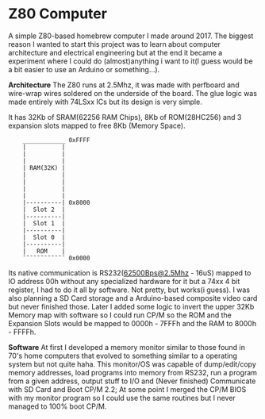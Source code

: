 # Z80 Computer
 A simple Z80-based homebrew computer I made around 2017. The biggest reason I wanted to start this project was to learn about computer architecture and electrical engineering but at the end it became a experiment where I could do (almost)anything i want to it(I guess would be a bit easier to use an Arduino or something...).

**Architecture**
The Z80 runs at 2.5Mhz, it was made with perfboard and wire-wrap wires soldered on the underside of the board. The glue logic was made entirely with 74LSxx ICs but its design is very simple.

 It has 32Kb of SRAM(62256 RAM Chips), 8Kb of ROM(28HC256) and 3 expansion slots mapped to free 8Kb (Memory Space).

        ____________ 0xFFFF
        |          |
        |          |        
        |          |
        | RAM(32K) |
        |          |
        |          |
        |          |
        |          |
        |----------| 0x8000
        |  Slot 2  |
        |----------|
        |  Slot 1  |
        |----------|
        |  Slot 0  |
        |----------|
        |   ROM    |
        ¯¯¯¯¯¯¯¯¯¯¯¯ 0x0000



 Its native communication is RS232(62500Bps@2.5Mhz - 16uS) mapped to IO address 00h without any specialized hardware for it but a 74xx 4 bit register, I had to do it all by software. Not pretty, but works(i guess).
 I was also planning a SD Card storage and a Arduino-based composite video card but never finished those.
Later I added some logic to invert the upper 32Kb Memory map with software so I could run CP/M so the ROM and the Expansion Slots would be mapped to 0000h - 7FFFh and the RAM to 8000h - FFFFh.

**Software**
At first I developed a memory monitor similar to those found in 70's home computers that evolved to something similar to a operating system but not quite haha.
This monitor/OS was capable of dump/edit/copy memory addresses, load programs into memory from RS232, run a program from a given address, output stuff to I/O and (Never finished) Communicate with SD Card and Boot CP/M 2.2;
At some point I merged the CP/M BIOS with my monitor program so I could use the same routines but I never managed to 100% boot CP/M.

